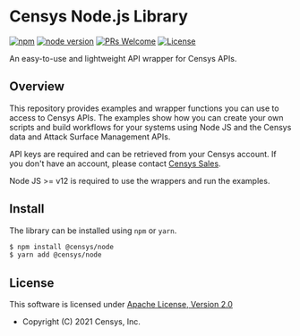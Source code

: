 # Censys Node.js Library

[![npm](https://img.shields.io/npm/v/@censys/node?logo=npm)](https://www.npmjs.com/package/@censys/node)
[![node version](https://img.shields.io/node/v/@censys/node?logo=node.js)](https://nodejs.org/en/download/)
[![PRs Welcome](https://img.shields.io/badge/PRs-welcome-organge.svg?logo=git&logoColor=organge)](http://makeapullrequest.com)
[![License](https://img.shields.io/github/license/censys/censys-node-js?logo=apache)](LICENSE)

An easy-to-use and lightweight API wrapper for Censys APIs.

## Overview

This repository provides examples and wrapper functions you can use to access to Censys APIs. The examples show how you can create your own scripts and build workflows for your systems using Node JS and the Censys data and Attack Surface Management APIs.

API keys are required and can be retrieved from your Censys account. If you don't have an account, please contact [Censys Sales](https://censys.io/contact-sales).

Node JS >= v12 is required to use the wrappers and run the examples.

## Install

The library can be installed using `npm` or `yarn`.

```bash
$ npm install @censys/node
$ yarn add @censys/node
```

## License

This software is licensed under [Apache License, Version 2.0](http://www.apache.org/licenses/LICENSE-2.0)

- Copyright (C) 2021 Censys, Inc.
